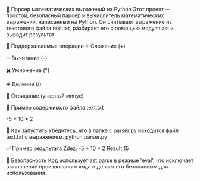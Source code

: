🧮 Парсер математических выражений на Python
Этот проект — простой, безопасный парсер и вычислитель математических выражений, написанный на Python. Он считывает выражение из текстового файла text.txt, разбирает его с помощью модуля ast и выводит результат.

📌 Поддерживаемые операции
➕ Сложение (+)

➖ Вычитание (-)

✖️ Умножение (*)

➗ Деление (/)

🔁 Отрицание (унарный минус)

📂 Пример содержимого файла text.txt

-5 + 10 * 2

🚀 Как запустить
Убедитесь, что в папке с parser.py находится файл text.txt с выражением.
python parser.py

✅ Пример результата
Zdez:  -5 + 10 * 2
Rezult 15

🔐 Безопасность
Код использует ast.parse в режиме 'eval', что исключает выполнение произвольного кода и делает его безопасным для использования.

